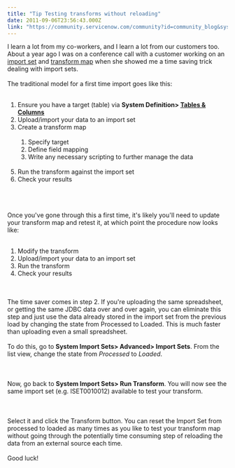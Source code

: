 ```yaml
---
title: "Tip Testing transforms without reloading"
date: 2011-09-06T23:56:43.000Z
link: "https://community.servicenow.com/community?id=community_blog&sys_id=ed4deee5dbd0dbc01dcaf3231f9619c2"
---
```

<p>I learn a lot from my co-workers, and I learn a lot from our customers too. About a year ago I was on a conference call with a customer working on an <a title="ki.service-now.com/index.php?title=Import_Sets" href="http://wiki.service-now.com/index.php?title=Import_Sets">import set</a> and <a title="ki.service-now.com/index.php?title=Creating_New_Transform_Maps" href="http://wiki.service-now.com/index.php?title=Creating_New_Transform_Maps">transform map</a> when she showed me a time saving trick dealing with import sets.<br /><!--break--><br />The traditional model for a first time import goes like this:<br /><br /><ol><li>Ensure you have a target (table) via <b>System Definition&gt; <a title="ki.service-now.com/index.php?title=Table_Administration" href="http://wiki.service-now.com/index.php?title=Table_Administration">Tables &amp; Columns</a></b></li><li>Upload/import your data to an import set</li><li>Create a transform map</li><li style="list-style: none"><br /><ol><li>Specify target</li><li>Define field mapping</li><li>Write any necessary scripting to further manage the data</li></ol><br /></li><li>Run the transform against the import set</li><li>Check your results</li></ol><br /><center><img  alt="" class="jive-image" src="b96bc80adb909704ed6af3231f9619b3.iix" border="0" /></center><br /><br />Once you've gone through this a first time, it's likely you'll need to update your transform map and retest it, at which point the procedure now looks like:<br /><br /><ol><li>Modify the transform</li><li>Upload/import your data to an import set</li><li>Run the transform</li><li>Check your results</li></ol><br /><br />The time saver comes in step 2. If you're uploading the same spreadsheet, or getting the same JDBC data over and over again, you can eliminate this step and just use the data already stored in the import set from the previous load by changing the state from Processed to Loaded. This is much faster than uploading even a small spreadsheet.<br /><br />To do this, go to <b>System Import Sets&gt; Advanced&gt; Import Sets</b>. From the list view, change the state from <i>Processed</i> to <i>Loaded</i>. <br /><br /><center><img  alt="" class="jive-image" src="4bd6ef79db5493049c9ffb651f96198f.iix" border="0" /></center><br /><br />Now, go back to <b>System Import Sets&gt; Run Transform</b>. You will now see the same import set (e.g. ISET0010012) available to test your transform.<br /><br /><center><img  alt="" class="jive-image" src="72d4150adb981b04ed6af3231f96195b.iix" border="0" /></center><br /><br />Select it and click the Transform button. You can reset the Import Set from processed to loaded as many times as you like to test your transform map without going through the potentially time consuming step of reloading the data from an external source each time.<br /><br />Good luck!</p>